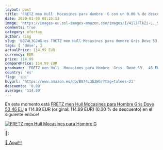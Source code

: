```yaml
---
layout: post
title: 'FRETZ men Hull  Mocasines para Hombre  G con un 0.00 % de descuento'
date: 2020-01-08 08:25:53
image: 'https://images-eu.ssl-images-amazon.com/images/I/41lJFlkZi-L._SL200_.jpg'
comments: true
category: ofertas
author: ring
slug: 'B074L3GJWG-es FRETZ men Hull Mocasines para Hombre Gris Dove 53 46 EU'
tags: [ 'dove', ]
actualPrice: 114.99 EUR
currency: EUR
price: 114.99
comparePrice: 114.99 EUR
prodname: 'FRETZ men Hull  Mocasines para Hombre  Gris  Dove 53   46 EU'
country: 'es'
flag: '🇪🇸'
buyurl: 'https://www.amazon.es/dp/B074L3GJWG/?tag=tolees-21'
descuento: '0.00'
average: '114.99'
---
```


En este momento está [FRETZ men Hull  Mocasines para Hombre  Gris  Dove 53   46 EU](https://www.amazon.es/dp/B074L3GJWG/?tag=tolees-21) a 114.99 EUR (original: 114.99 EUR) (0.00 %  de descuento) en el siguiente enlace!

[![FRETZ men Hull  Mocasines para Hombre  G](https://images-eu.ssl-images-amazon.com/images/I/41lJFlkZi-L._SL200_.jpg)](https://www.amazon.es/dp/B074L3GJWG/?tag=tolees-21)

🔎:


[🛒 Aquí!!!](https://www.amazon.es/dp/B074L3GJWG/?tag=tolees-21)

